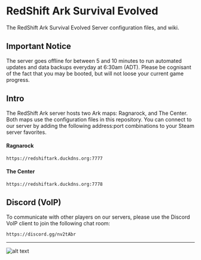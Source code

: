 # RedShift Ark Survival Evolved
The RedShift Ark Survival Evolved Server configuration files, and wiki.

## Important Notice
The server goes offline for between 5 and 10 minutes to run automated updates and data backups everyday at 6:30am (ADT). Please be cognisant of the fact that you may be booted, but will not loose your current game progress.

## Intro
The RedShift Ark server hosts two Ark maps: Ragnarock, and The Center. Both maps use the configuration files in this repository. You can connect to our server by adding the following address:port combinations to your Steam server favorites.

#### Ragnarock
```
https://redshiftark.duckdns.org:7777
```

#### The Center
```
https://redshiftark.duckdns.org:7778
```

## Discord (VoIP)
To communicate with other players on our servers, please use the Discord VoIP client to join the following chat room:
```
https://discord.gg/nv2tAbr
```
---

![alt text](https://image.ibb.co/cxrxEk/redshift.png)
